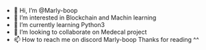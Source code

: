 - 👋 Hi, I’m @Marly-boop
- 👀 I’m interested in Blockchain and Machin learning
- 🌱 I’m currently learning Python3
- 💞️ I’m looking to collaborate on Medecal project
- 📫 How to reach me on discord Marly-boop
Thanks for reading ^^

<!---
Marly-boop/Marly-boop is a ✨ special ✨ repository because its `README.md` (this file) appears on your GitHub profile.
You can click the Preview link to take a look at your changes.
--->
